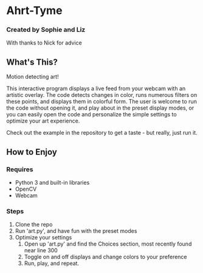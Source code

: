 # Ahrt-Tyme
### Created by Sophie and Liz
With thanks to Nick for advice

## What's This?
Motion detecting art!

This interactive program displays a live feed from your webcam with an artistic overlay. The code detects changes in color, runs numerous filters on these points, and displays them in colorful form. The user is welcome to run the code without opening it, and play about in the preset display modes, or you can easily open the code and personalize the simple settings to optimize your art experience.

Check out the example in the repository to get a taste - but really, just run it.

## How to Enjoy
### Requires
* Python 3 and built-in libraries
* OpenCV
* Webcam

### Steps
1. Clone the repo
1. Run 'art.py', and have fun with the preset modes
1. Optimize your settings
   1. Open up 'art.py' and find the Choices section, most recently found near line 300
   1. Toggle on and off displays and change colors to your preference
   1. Run, play, and repeat.
